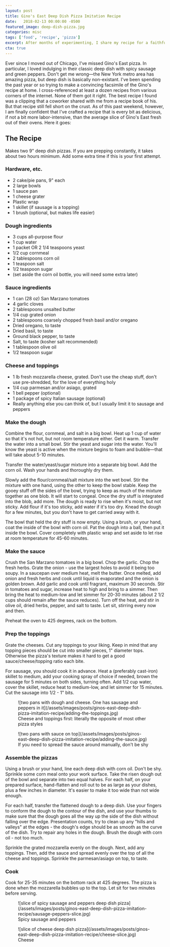 ```yaml
---
layout: post
title: Gino's East Deep Dish Pizza Imitation Recipe
date:   2018-02-13 00:00:00 -0500
featured_image: deep-dish-pizza.jpg
categories: misc
tags: ['food', 'recipe', 'pizza']
excerpt: After months of experimenting, I share my recipe for a faithful interpretation of Gino's East deep dish pizza
cta: true
---
```


Ever since I moved out of Chicago, I've missed Gino's East pizza.  In particular, I loved indulging in their classic deep dish with spicy sausage and green peppers.  Don't get me wrong&mdash;the New York metro area has amazing pizza, but deep dish is basically non-existant.
I've been spending the past year or so trying to make a convincing facsimile of the Gino's recipe at home.  I cross-referenced at least a dozen recipes from various corners of the internet.  None of them got it right.  The best recipe I found was a clipping that a coworker shared with me from a recipe book of his.  But that recipe still fell short on the crust.
As of this past weekend, however, I am finally confident that I've crafted a recipe that is every bit as delicious, if not a bit more labor-intensive, than the average slice of Gino's East fresh out of their ovens.  Here it goes:

## The Recipe

Makes two 9" deep dish pizzas.  If you are prepping constantly, it takes about two hours minimum.  Add some extra time if this is your first attempt.

### Hardware, etc.

* 2 cake/pie pans, 9" each
* 2 large bowls
* 1 sauce pan
* 1 cheese grater
* Plastic wrap
* 1 skillet (if sausage is a topping)
* 1 brush (optional, but makes life easier)

### Dough ingredients
* 3 cups all-purpose flour
* 1 cup water
* 1 packet OR 2 1/4 teaspoons yeast
* 1/2 cup cornmeal
* 2 tablespoons corn oil
* 1 teaspoon salt
* 1/2 teaspoon sugar
* (set aside the corn oil bottle, you will need some extra later)

### Sauce ingredients
* 1 can (28 oz) San Marzano tomatoes
* 4 garlic cloves
* 2 tablespoons unsalted butter
* 1/4 cup grated onion
* 2 tablespoons coarsely chopped fresh basil and/or oregano
* Dried oregano, to taste
* Dried basil, to taste
* Ground black pepper, to taste
* Salt, to taste (kosher salt recommended)
* 1 tablespoon olive oil
* 1/2 teaspoon sugar

### Cheese and toppings
* 1 lb fresh mozzarella cheese, grated. Don't use the cheap stuff, don't use pre-shredded, for the love of everything holy
* 1/4 cup parmesan and/or asiago, grated
* 1 bell pepper (optional)
* 1 package of spicy Italian sausage (optional)
* Really anything else you can think of, but I usually limit it to sausage and peppers

### Make the dough

Combine the flour, cornmeal, and salt in a big bowl. Heat up 1 cup of water so that it's not hot, but not room temperature either. Get it warm. Transfer the water into a small bowl. Stir the yeast and sugar into the water. You'll know the yeast is active when the mixture begins to foam and bubble&mdash;that will take about 5-10 minutes.

Transfer the water/yeast/sugar mixture into a separate big bowl. Add the corn oil. Wash your hands and thoroughly dry them.

Slowly add the flour/cornmeal/salt mixture into the wet bowl. Stir the mixture with one hand, using the other to keep the bowl stable. Keep the gooey stuff off the sides of the bowl, trying to keep as much of the mixture together as one blob. It will start to congeal. Once the dry stuff is integrated into the blob, add more. The dough is ready to rise when it's moist, but not sticky. Add flour if it's too sticky, add water if it's too dry. Knead the dough for a few minutes, but you don't have to get carried away with it.

The bowl that held the dry stuff is now empty. Using a brush, or your hand, coat the inside of the bowl with corn oil. Pat the dough into a ball, then put it inside the bowl. Cover completely with plastic wrap and set aside to let rise at room temperature for 45-60 minutes.

### Make the sauce

Crush the San Marzano tomatoes in a big bowl. Chop the garlic. Chop the fresh herbs. Grate the onion - use the largest holes to avoid it being too soupy. In a saucepan over medium heat, melt the butter. Once melted, add onion and fresh herbs and cook until liquid is evaporated and the onion is golden brown. Add garlic and cook until fragrant, maximum 30 seconds. Stir in tomatoes and sugar, increase heat to high and bring to a simmer. Then bring the heat to medium-low and let simmer for 20-30 minutes (about 2 1/2 cups should remain after the sauce reduces). Turn off the heat, and stir in olive oil, dried herbs, pepper, and salt to taste. Let sit, stirring every now and then.

Preheat the oven to 425 degrees, rack on the bottom.

### Prep the toppings

Grate the cheeses. Cut any toppings to your liking. Keep in mind that any topping pieces should be cut into smaller pieces, 1" diameter tops. Otherwise the pizza's texture makes it hard to get a good sauce/cheese/topping ratio each bite.

For sausage, you should cook it in advance. Heat a (preferably cast-iron) skillet to medium, add your cooking spray of choice if needed, brown the sausage for 5 minutes on both sides, turning often. Add 1/2 cup water, cover the skillet, reduce heat to medium-low, and let simmer for 15 minutes. Cut the sausage into 1/2 - 1" bits.
<div class="figures">
  <figure class="figures__figure">
    ![two pans with dough and cheese. One has sausage and peppers in it](/assets/images/posts/ginos-east-deep-dish-pizza-imitation-recipe/adding-the-toppings.jpg)
    <figcaption>Cheese and toppings first: literally the opposite of most other pizza styles</figcaption>
  </figure>
  <figure class="figures__figure">
    ![two pans with sauce on top](/assets/images/posts/ginos-east-deep-dish-pizza-imitation-recipe/adding-the-sauce.jpg)
    <figcaption>If you need to spread the sauce around manually, don't be shy</figcaption>
  </figure>
</div>

### Assemble the pizzas

Using a brush or your hand, line each deep dish with corn oil. Don't be shy. Sprinkle some corn meal onto your work surface. Take the risen dough out of the bowl and separate into two equal halves. For each half, on your prepared surface, hand-flatten and roll out to be as large as your dishes, plus a few inches in diameter. It's easier to make it too wide than not wide enough.

For each half, transfer the flattened dough to a deep dish. Use your fingers to conform the dough to the contour of the dish, and use your thumbs to make sure that the dough goes all the way up the side of the dish without falling over the edge. Presentation counts, try to clean up any "hills and valleys" at the edges - the dough's edge should be as smooth as the curve of the dish. Try to repair any holes in the dough. Brush the dough with corn oil - not too much.

Sprinkle the grated mozzarella evenly on the dough. Next, add any toppings. Then, add the sauce and spread evenly over the top of all the cheese and toppings. Sprinkle the parmesan/asiago on top, to taste.

### Cook

Cook for 25-35 minutes on the bottom rack at 425 degrees. The pizza is done when the mozzarella bubbles up to the top. Let sit for two minutes before serving.
<div class="figures">
  <figure class="figures__figure">
    ![slice of spicy sausage and peppers deep dish pizza](/assets/images/posts/ginos-east-deep-dish-pizza-imitation-recipe/sausage-peppers-slice.jpg)
    <figcaption>Spicy sausage and peppers</figcaption>
  </figure>
  <figure class="figures__figure">
    ![slice of cheese deep dish pizza](/assets/images/posts/ginos-east-deep-dish-pizza-imitation-recipe/cheese-slice.jpg)
    <figcaption>Cheese</figcaption>
  </figure>
</div>
